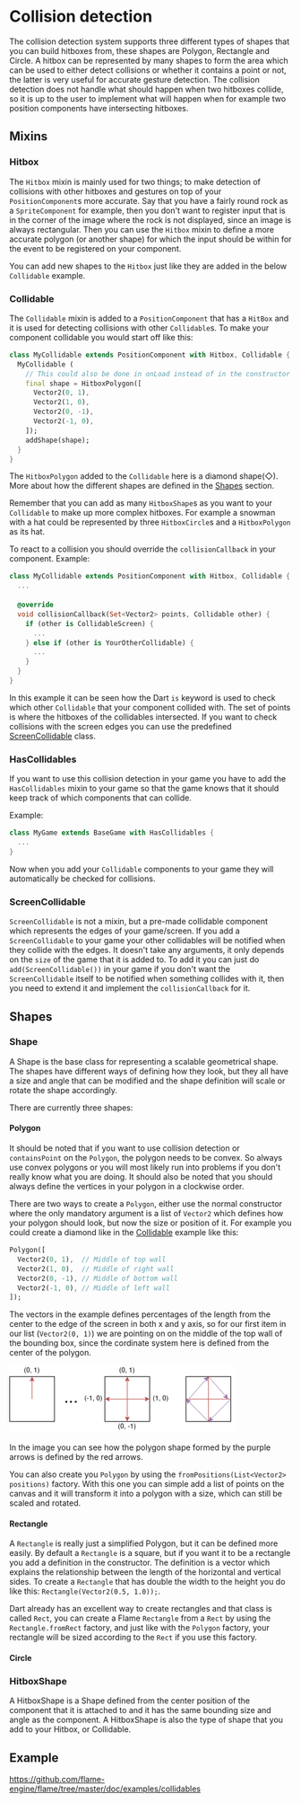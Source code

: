 # Collision detection
The collision detection system supports three different types of shapes that you can build hitboxes
from, these shapes are Polygon, Rectangle and Circle. A hitbox can be represented by many shapes to
form the area which can be used to either detect collisions or whether it contains a point or not,
the latter is very useful for accurate gesture detection. The collision detection does not handle
what should happen when two hitboxes collide, so it is up to the user to implement what will happen
when for example two position components have intersecting hitboxes.

## Mixins
### Hitbox
The `Hitbox` mixin is mainly used for two things; to make detection of collisions with other
hitboxes and gestures on top of your `PositionComponent`s more accurate. Say that you have a fairly
round rock as a `SpriteComponent` for example, then you don't want to register input that is in the
corner of the image where the rock is not displayed, since an image is always rectangular. Then you
can use the `Hitbox` mixin to define a more accurate polygon (or another shape) for which the input
should be within for the event to be registered on your component.

You can add new shapes to the `Hitbox` just like they are added in the below `Collidable` example.

### Collidable
The `Collidable` mixin is added to a `PositionComponent` that has a `HitBox` and it is used for
detecting collisions with other `Collidable`s. To make your component collidable you would start off
like this:

```dart
class MyCollidable extends PositionComponent with Hitbox, Collidable {
  MyCollidable (
    // This could also be done in onLoad instead of in the constructor
    final shape = HitboxPolygon([
      Vector2(0, 1),
      Vector2(1, 0),
      Vector2(0, -1),
      Vector2(-1, 0),
    ]);
    addShape(shape);
  }
}
```

The `HitboxPolygon` added to the `Collidable` here is a diamond shape(◇).
More about how the different shapes are defined in the [Shapes](#Shapes) section.

Remember that you can add as many `HitboxShape`s as you want to your `Collidable` to make up more
complex hitboxes. For example a snowman with a hat could be represented by three `HitboxCircle`s and
a `HitboxPolygon` as its hat.

To react to a collision you should override the `collisionCallback` in your component.
Example:

```dart
class MyCollidable extends PositionComponent with Hitbox, Collidable {
  ...

  @override
  void collisionCallback(Set<Vector2> points, Collidable other) {
    if (other is CollidableScreen) {
      ...
    } else if (other is YourOtherCollidable) {
      ...
    }
  }
}
```

In this example it can be seen how the Dart `is` keyword is used to check which other `Collidable`
that your component collided with. The set of points is where the hitboxes of the collidables
intersected. If you want to check collisions with the screen edges you can use the predefined
[ScreenCollidable](#ScreenCollidable) class.

### HasCollidables
If you want to use this collision detection in your game you have to add the `HasCollidables` mixin
to your game so that the game knows that it should keep track of which components that can collide.

Example:
```dart
class MyGame extends BaseGame with HasCollidables {
  ...
}
```

Now when you add your `Collidable` components to your game they will automatically be checked for
collisions.

### ScreenCollidable
`ScreenCollidable` is not a mixin, but a pre-made collidable component which represents the edges of
your game/screen. If you add a `ScreenCollidable` to your game your other collidables will be
notified when they collide with the edges. It doesn't take any arguments, it only depends on the
`size` of the game that it is added to. To add it you can just do `add(ScreenCollidable())` in
your game if you don't want the `ScreenCollidable` itself to be notified when something collides
with it, then you need to extend it and implement the `collisionCallback` for it.

## Shapes
### Shape
A Shape is the base class for representing a scalable geometrical shape. The shapes have different
ways of defining how they look, but they all have a size and angle that can be modified and the
shape definition will scale or rotate the shape accordingly.

There are currently three shapes:

#### Polygon
It should be noted that if you want to use collision detection or `containsPoint` on the `Polygon`,
the polygon needs to be convex. So always use convex polygons or you will most likely run into
problems if you don't really know what you are doing. It should also be noted that you should always
define the vertices in your polygon in a clockwise order.

There are two ways to create a `Polygon`, either use the normal constructor where the only mandatory
argument is a list of `Vector2` which defines how your polygon should look, but now the size or
position of it. For example you could create a diamond like in the [Collidable](#Collidable) example
like this:

```dart
Polygon([
  Vector2(0, 1),  // Middle of top wall
  Vector2(1, 0),  // Middle of right wall
  Vector2(0, -1), // Middle of bottom wall
  Vector2(-1, 0), // Middle of left wall
]);
```

The vectors in the example defines percentages of the length from the center to the edge of the
screen in both x and y axis, so for our first item in our list (`Vector2(0, 1)`) we are pointing on
on the middle of the top wall of the bounding box, since the cordinate system here is defined from
the center of the polygon.

![An example of how to define a polygon shape](images/polygon_shape.png)

In the image you can see how the polygon shape formed by the purple arrows is defined by the red
arrows.

You can also create you `Polygon` by using the `fromPositions(List<Vector2> positions)` factory.
With this one you can simple add a list of points on the canvas and it will transform it into
a polygon with a size, which can still be scaled and rotated.

#### Rectangle
A `Rectangle` is really just a simplified Polygon, but it can be defined more easily. By default a
`Rectangle` is a square, but if you want it to be a rectangle you add a definition in the
constructor. The definition is a vector which explains the relationship between the length of the
horizontal and vertical sides. To create a `Rectangle` that has double the width to the height you
do like this: `Rectangle(Vector2(0.5, 1.0));`.

Dart already has an excellent way to create rectangles and that class is called `Rect`, you can
create a Flame `Rectangle` from a `Rect` by using the `Rectangle.fromRect` factory, and just like
with the `Polygon` factory, your rectangle will be sized according to the `Rect` if you use this
factory.

#### Circle

### HitboxShape
A HitboxShape is a Shape defined from the center position of the component that it is attached to
and it has the same bounding size and angle as the component. A HitboxShape is also the type of
shape that you add to your Hitbox, or Collidable.

## Example
https://github.com/flame-engine/flame/tree/master/doc/examples/collidables